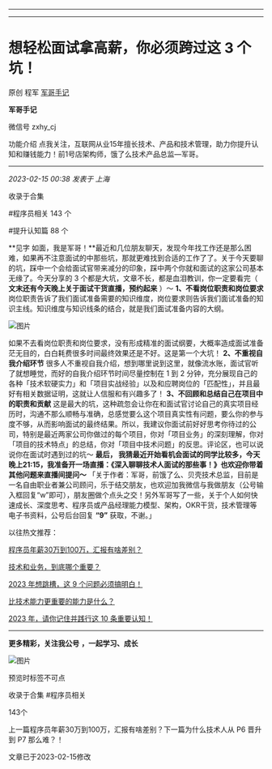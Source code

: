 ----------------------------------------
----------------------------------------
#  想轻松面试拿高薪，你必须跨过这 3 个坑！

原创 程军  [ 军哥手记 ](javascript:void\(0\);)

**军哥手记** ![]()

微信号 zxhy_cj

功能介绍 点我关注，互联网从业15年擅长技术、产品和技术管理，助力你提升认知和赚钱能力！前1号店架构师，饿了么技术产品总监—军哥。

____

_2023-02-15 00:38_ _发表于 上海_

收录于合集

#程序员相关 143 个

#提升认知篇 88 个

**见字
如面，我是军哥！**最近和几位朋友聊天，发现今年找工作还是那么困难，如果再不注意面试的中那些坑，那就更难找到合适的工作了了。关于今天要聊的坑，踩中一个会给面试官带来减分的印象，踩中两个你就和面试的这家公司基本无缘了。今天分享的
3 个都是大坑，文章不长，都是血泪教训，你一定要看完（ **文末还有今天晚上关于面试干货直播，预约起来** ）～ **1、不看岗位职责和岗位要求**
岗位职责告诉了我们面试准备需要的知识维度，岗位要求则告诉我们面试准备的知识主线。知识维度与知识线条的结合，就是我们面试准备内容的大纲。

![图片](https://mmbiz.qpic.cn/mmbiz_png/zoS8kK5mlOnic4DNSxoqibclgFQzsYkq7f6qzKPmjJSusDCr2xAKdSibUPyMcvvuKjdLG6EtBAn7LqibrGWVgHYqmQ/640?wx_fmt=png&wxfrom=5&wx_lazy=1&wx_co=1)

如果不去看岗位职责和岗位要求，没有形成精准的面试纲要，大概率造成面试准备茫无目的，白白耗费很多时间最终效果还是不好。这是第一个大坑！
**2、不重视自我介绍环节** 很多人不重视自我介绍，想到哪里说到这里，就像流水账，面试官听了就想睡觉，而好的自我介绍环节时间尽量控制在 1 到 2
分钟，充分展现自己的各种「技术软硬实力」和「项目实战经验」以及和应聘岗位的「匹配性」，并且最好有相关数据证明，这就让人信服和有兴趣多了！
**3、不回顾和总结自己在项目中的职责和贡献**
这是最大的坑，这种疏忽会让你在和面试官讨论自己的真实项目经历时，沟通不那么顺畅与准确，总感觉要么这个项目真实性有问题，要么你的参与度不够，从而影响面试的最终结果。所以，我建议你面试前好好思考你待过的公司，特别是最近两家公司你做过的每个项目，你对「项目业务」的深刻理解，你对「项目的技术特点」的总结，你对「项目中技术问题」的反思。评论区，也可以说说你在面试时遇到过的坑～
**最后，
**我猜最近开始看机会面试的同学比较多，今天晚上21:15，我准备开一场直播：《深入聊聊技术人面试的那些事！》也欢迎你带着其他问题来直播间提问～****
「关于作者：军哥，前饿了么、贝壳技术总监，目前是一名自由职业者兼公司顾问，乐于结交朋友，也欢迎加我微信与我做朋友（公号输入框回复“w”即可），朋友圈做个点头之交！另外军哥写了一些，关于个人如何快速成长、深度思考、程序员或产品经理能力模型、架构，OKR干货，技术管理等电子书资料，公号后台回复
**“9”** 获取，不谢。」  

以往热文推荐：

[程序员年薪30万到100万，汇报有啥差别？](http://mp.weixin.qq.com/s?__biz=MzA3MDU2MjM4Ng==&mid=2247497247&idx=1&sn=6c0c3ef5f43d7a27742fc2e5783da01b&chksm=9f385122a84fd8345fcd20b85dbf81e28635b0ab5759042b4524cc295cbb870ae82a88043ae0&scene=21#wechat_redirect)  

[技术和业务，到底哪个重要？](http://mp.weixin.qq.com/s?__biz=MzA3MDU2MjM4Ng==&mid=2247497237&idx=1&sn=f0795170d6daf4c83fa44cc0a5ffef5b&chksm=9f385128a84fd83e0a40246c2efedb64f03fead8f9feffefee11033cd62597247f09903b23ff&scene=21#wechat_redirect)  

[2023 年想跳槽，这 9
个问题必须搞明白！](http://mp.weixin.qq.com/s?__biz=MzA3MDU2MjM4Ng==&mid=2247497234&idx=1&sn=ed2b3ffd36b739e9a66a4163bb1be09c&chksm=9f38512fa84fd839c509574477ae165873b584fd654b64bc7728ddb3582d1c1296439fc9444b&scene=21#wechat_redirect)  

[比技术能力更重要的能力是什么？](http://mp.weixin.qq.com/s?__biz=MzA3MDU2MjM4Ng==&mid=2247497205&idx=1&sn=ed72a9d0a0dff36380af4d56f827f709&chksm=9f3852c8a84fdbde8644020ef63c2ed5e721a3886b7f387f21e8f7797b28235b418aadc96ecc&scene=21#wechat_redirect)  

[2023 年，请你记住并践行这 10
条重要认知！](http://mp.weixin.qq.com/s?__biz=MzA3MDU2MjM4Ng==&mid=2247497196&idx=1&sn=30c9343da2f5392cd60c9ea51cf7be11&chksm=9f3852d1a84fdbc7a8acd196fc891e0e63ccfd113ee478ecce63ebf19af23270bdd7c613868b&scene=21#wechat_redirect)

  

* * *

  

 **更多精彩，关注我公号** **，一起学习、成长**

![图片](https://mmbiz.qpic.cn/mmbiz_png/b96CibCt70iaajvl7fD4ZCicMcjhXMp1v6UibM134tIsO1j5yqHyNhh9arj090oAL7zGhRJRq6cFqFOlDZMleLl4pw/640?wx_fmt=png)

预览时标签不可点

收录于合集 #程序员相关

143个

上一篇程序员年薪30万到100万，汇报有啥差别？下一篇为什么技术人从 P6 晋升到 P7 那么难？！

文章已于2023-02-15修改

